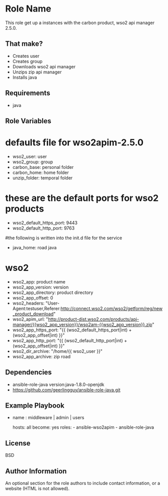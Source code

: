 Role Name
=========

This role get up a instances with the carbon product, wso2 api manager 2.5.0.

That make?
------------

- Creates user
- Creates group
- Downloads wso2 api manager
- Unzips zip api manager
- Installs java

Requirements
------------
- java

Role Variables
--------------

# defaults file for wso2apim-2.5.0

- wso2_user: user
- wso2_group: group
- carbon_base: personal folder
- carbon_home: home folder
- unzip_folder: temporal folder

# these are the default ports for wso2 products

- wso2_default_https_port: 9443
- wso2_default_http_port: 9763

#the following is written into the init.d file for the service

- java_home: road java

# wso2

- wso2_app: product name
- wso2_app_version: version
- wso2_app_directory: product directory 
- wso2_app_offset: 0
- wso2_headers: "User-Agent:testuser,Referer:http://connect.wso2.com/wso2/getform/reg/new_product_download"
- wso2_apim_url: "http://product-dist.wso2.com/products/api-manager/{{wso2_app_version}}/wso2am-{{wso2_app_version}}.zip"
- wso2_app_https_port: "{{ (wso2_default_https_port|int) + (wso2_app_offset|int) }}"
- wso2_app_http_port: "{{ (wso2_default_http_port|int) + (wso2_app_offset|int) }}"
- wso2_dir_archive: "/home/{{ wso2_user }}"
- wso2_app_archive: zip road

Dependencies
------------

- ansible-role-java version:java-1.8.0-openjdk
- https://github.com/geerlingguy/ansible-role-java.git

Example Playbook
----------------

- name : middleware | admin | users

  hosts: all
  become: yes
  roles:
          - ansible-wso2apim
          - ansible-role-java

License
-------

BSD

Author Information
------------------

An optional section for the role authors to include contact information, or a website (HTML is not allowed).
